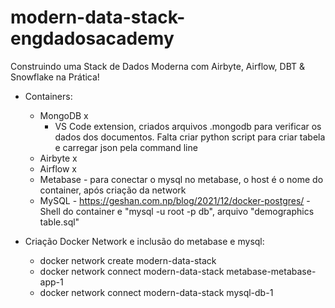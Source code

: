# modern-data-stack-engdadosacademy

Construindo uma Stack de Dados Moderna com Airbyte, Airflow, DBT & Snowflake na Prática!

- Containers:
    - MongoDB x
        - VS Code extension, criados arquivos .mongodb para verificar os dados dos documentos. Falta criar python script para criar tabela e carregar json pela command line
    - Airbyte x
    - Airflow x
    - Metabase - para conectar o mysql no metabase, o host é o nome do container, após criação da network
    - MySQL - https://geshan.com.np/blog/2021/12/docker-postgres/ - Shell do container e "mysql -u root -p db", arquivo "demographics table.sql"

- Criação Docker Network e inclusão do metabase e mysql:
    - docker network create modern-data-stack
    - docker network connect modern-data-stack metabase-metabase-app-1
    - docker network connect modern-data-stack mysql-db-1
